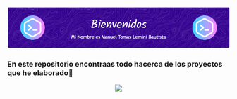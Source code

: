
![Header](./github-header-image.png)

### En este repositorio encontraas todo hacerca de los proyectos que he elaborado👋


<div id="header" align="center">
  <img src="https://media.giphy.com/media/p42hAArwjb6ECeKRaD/giphy.gif?cid=790b7611oy48jd6nzlybhq61mjc3hzy1i6ao45dq0rrkyeem&ep=v1_stickers_search&rid=giphy.gif&ct=s" width="200"/>
</div>





<!--
**Daskter912/Daskter912** is a ✨ _special_ ✨ repository because its `README.md` (this file) appears on your GitHub profile.

Here are some ideas to get you started:

- 🔭 I’m currently working on ...
- 🌱 I’m currently learning ...
- 👯 I’m looking to collaborate on ...
- 🤔 I’m looking for help with ...
- 💬 Ask me about ...
- 📫 How to reach me: ...
- 😄 Pronouns: ...
- ⚡ Fun fact: ...
-->
